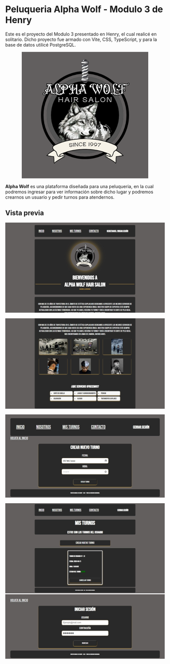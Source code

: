 # Peluqueria Alpha Wolf - Modulo 3 de Henry
Este es el proyecto del Modulo 3 presentado en Henry, el cual realicé en solitario. Dicho proyecto fue armado con Vite, CSS, TypeScript, y para la base de datos utilicé PostgreSQL.

<p align="center">
  <img src="./front/project3/src/assets/Logo.png" alt="Vista previa" width="400"/>
</p>

**Alpha Wolf** es una plataforma diseñada para una peluqueria, en la cual podremos ingresar para ver información sobre dicho lugar y podremos crearnos un usuario y pedir turnos para atendernos.

## Vista previa

<p align="center">
  <img src="./public/pm3a.jpg" alt="Captura 1" width="600" style="margin-bottom: 15px;"/>
  <br/>
  <img src="./public/pm3b.jpg" alt="Captura 2" width="600" style="margin-bottom: 15px;"/>
  <br/>
  <img src="./public/pm3c.jpg" alt="Captura 3" width="600" style="margin-bottom: 15px;"/>
  <br/>
  <img src="./public/pm4d.jpg" alt="Captura 4" width="600"/>
  <br/>
  <img src="./public/pm4e.jpg" alt="Captura 4" width="600"/>
</p>

